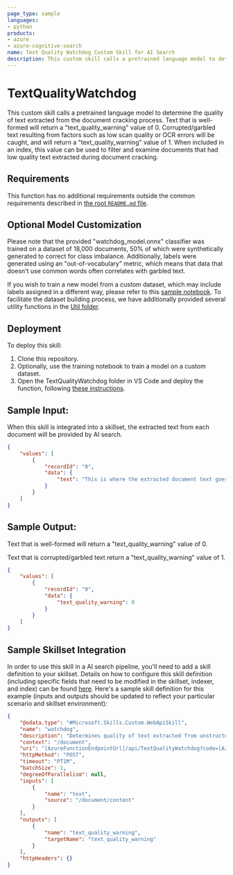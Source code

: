 ```yaml
---
page_type: sample
languages:
- python
products:
- azure
- azure-cognitive-search
name: Text Quality Watchdog Custom Skill for AI Search
description: This custom skill calls a pretrained language model to determine the quality of text extracted from the document cracking process.
---
```


# TextQualityWatchdog

This custom skill calls a pretrained language model to determine the quality of text extracted from the document cracking process.
Text that is well-formed will return a "text_quality_warning" value of 0.
Corrupted/garbled text resulting from factors such as low scan quality or OCR errors will be caught, and will return a "text_quality_warning" value of 1.
When included in an index, this value can be used to filter and examine documents that had low quality text extracted during document cracking.

## Requirements

This function has no additional requirements outside the common requirements described in [the root `README.md` file](../../README.md).

## Optional Model Customization

Please note that the provided "watchdog_model.onnx" classifier was trained on a dataset of 18,000 documents, 50% of which were synthetically generated to correct for class imbalance.
Additionally, labels were generated using an "out-of-vocabulary" metric, which means that data that doesn't use common words often correlates with garbled text.

If you wish to train a new model from a custom dataset, which may include labels assigned in a different way,
please refer to this [sample notebook](./Watchdog/Model/TrainWatchdogModel.ipynb).
To facilitate the dataset building process, we have additionally provided several utility functions in the [Util folder](./Watchdog/Util).

## Deployment

To deploy this skill:
1. Clone this repository.
2. Optionally, use the training notebook to train a model on a custom dataset.
3. Open the TextQualityWatchdog folder in VS Code and deploy the function, following [these instructions](https://docs.microsoft.com/en-us/azure/azure-functions/functions-develop-vs-code?tabs=python).

## Sample Input:

When this skill is integrated into a skillset, the extracted text from each document will be provided by AI search.

```json
{
    "values": [
        {
            "recordId": "0",
            "data": {
                "text": "This is where the extracted document text goes."
            }
        }
    ]
}
```

## Sample Output:

Text that is well-formed will return a "text_quality_warning" value of 0.

Text that is corrupted/garbled text return a "text_quality_warning" value of 1.

```json
{
    "values": [
        {
            "recordId": "0",
            "data": {
                "text_quality_warning": 0
            }
        }
    ]
}
```

## Sample Skillset Integration

In order to use this skill in a AI search pipeline, you'll need to add a skill definition to your skillset.
Details on how to configure this skill definition (including specific fields that need to be modified in the skillset, indexer, and index) can be found [here](https://docs.microsoft.com/en-us/azure/search/cognitive-search-defining-skillset).
Here's a sample skill definition for this example (inputs and outputs should be updated to reflect your particular scenario and skillset environment):

```json
{
    "@odata.type": "#Microsoft.Skills.Custom.WebApiSkill",
    "name": "watchdog",
    "description": "Determines quality of text extracted from unstructured documents.",
    "context": "/document",
    "uri": "[AzureFunctionEndpointUrl]/api/TextQualityWatchdog?code=[AzureFunctionDefaultHostKey]",
    "httpMethod": "POST",
    "timeout": "PT1M",
    "batchSize": 1,
    "degreeOfParallelism": null,
    "inputs": [
        {
            "name": "text",
            "source": "/document/content"
        }
    ],
    "outputs": [
        {
            "name": "text_quality_warning",
            "targetName": "text_quality_warning"
        }
    ],
    "httpHeaders": {}
}
```
